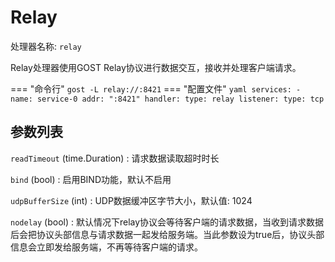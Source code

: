 # Relay

处理器名称: `relay`

Relay处理器使用GOST Relay协议进行数据交互，接收并处理客户端请求。

=== "命令行"
    ```
	gost -L relay://:8421
	```
=== "配置文件"
    ```yaml
	services:
	- name: service-0
	  addr: ":8421"
	  handler:
		type: relay
	  listener:
		type: tcp
	```

## 参数列表

`readTimeout` (time.Duration)
:    请求数据读取超时时长

`bind` (bool)
:    启用BIND功能，默认不启用

`udpBufferSize` (int)
:    UDP数据缓冲区字节大小，默认值: 1024

`nodelay` (bool)
:    默认情况下relay协议会等待客户端的请求数据，当收到请求数据后会把协议头部信息与请求数据一起发给服务端。当此参数设为true后，协议头部信息会立即发给服务端，不再等待客户端的请求。
